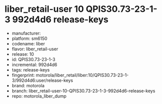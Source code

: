 # liber_retail-user 10 QPIS30.73-23-1-3 992d4d6 release-keys
- manufacturer: 
- platform: sm6150
- codename: liber
- flavor: liber_retail-user
- release: 10
- id: QPIS30.73-23-1-3
- incremental: 992d4d6
- tags: release-keys
- fingerprint: motorola/liber_retail/liber:10/QPIS30.73-23-1-3/992d4d6:user/release-keys
- brand: motorola
- branch: liber_retail-user-10-QPIS30.73-23-1-3-992d4d6-release-keys
- repo: motorola_liber_dump
